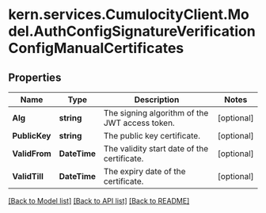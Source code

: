 
# kern.services.CumulocityClient.Model.AuthConfigSignatureVerificationConfigManualCertificates

## Properties

Name | Type | Description | Notes
------------ | ------------- | ------------- | -------------
**Alg** | **string** | The signing algorithm of the JWT access token. | [optional] 
**PublicKey** | **string** | The public key certificate. | [optional] 
**ValidFrom** | **DateTime** | The validity start date of the certificate. | [optional] 
**ValidTill** | **DateTime** | The expiry date of the certificate. | [optional] 

[[Back to Model list]](../README.md#documentation-for-models)
[[Back to API list]](../README.md#documentation-for-api-endpoints)
[[Back to README]](../README.md)

